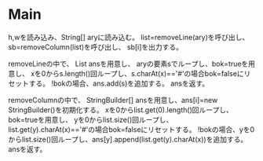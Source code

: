 # Main
h,wを読み込み、String[] aryに読み込む。
list=removeLine(ary)を呼び出し、
sb=removeColumn(list)を呼び出し、
sb[i]を出力する。

removeLineの中で、
List<String> ansを用意し、
aryの要素sでループし、bok=trueを用意し、
xを0からs.length()回ループし、s.charAt(x)=='#'の場合bok=falseにリセットする。
!bokの場合、ans.add(s)を追加する。
ansを返す。

removeColumnの中で、
StringBuilder[] ansを用意し、ans[i]=new StringBuilder()を初期化する。
xを0からlist.get(0).length()回ループし、bok=trueを用意し、
yを0からlist.size()回ループし、list.get(y).charAt(x)=='#'の場合bok=falseにリセットする。
!bokの場合、yを0からlist.size()回ループし、ans[y].append(list.get(y).charAt(x))を追加する。
ansを返す。

